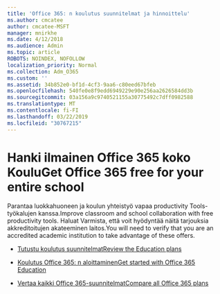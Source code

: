 ```yaml
---
title: 'Office 365: n koulutus suunnitelmat ja hinnoittelu'
ms.author: cmcatee
author: cmcatee-MSFT
manager: mnirkhe
ms.date: 4/12/2018
ms.audience: Admin
ms.topic: article
ROBOTS: NOINDEX, NOFOLLOW
localization_priority: Normal
ms.collection: Adm_O365
ms.custom: ''
ms.assetid: 34b852e0-bf1d-4cf3-9aa6-c80eed67bfeb
ms.openlocfilehash: 540fe0e8f9edd6949229e90e256aa2626584dd3b
ms.sourcegitcommit: 03a156a9c9740521155a30775492c7dff0982588
ms.translationtype: MT
ms.contentlocale: fi-FI
ms.lasthandoff: 03/22/2019
ms.locfileid: "30767215"
---
```

# <a name="get-office-365-free-for-your-entire-school"></a><span data-ttu-id="61604-102">Hanki ilmainen Office 365 koko Koulu</span><span class="sxs-lookup"><span data-stu-id="61604-102">Get Office 365 free for your entire school</span></span>

<span data-ttu-id="61604-103">Parantaa luokkahuoneen ja koulun yhteistyö vapaa productivity Tools-työkalujen kanssa.</span><span class="sxs-lookup"><span data-stu-id="61604-103">Improve classroom and school collaboration with free productivity tools.</span></span> <span data-ttu-id="61604-104">Haluat Varmista, että voit hyödyntää näitä tarjouksia akkreditoitujen akateeminen laitos.</span><span class="sxs-lookup"><span data-stu-id="61604-104">You will need to verify that you are an accredited academic institution to take advantage of these offers.</span></span>
  
- [<span data-ttu-id="61604-105">Tutustu koulutus suunnitelmat</span><span class="sxs-lookup"><span data-stu-id="61604-105">Review the Education plans</span></span>](https://products.office.com/academic/compare-office-365-education-plans)
    
- [<span data-ttu-id="61604-106">Koulutus Office 365: n aloittaminen</span><span class="sxs-lookup"><span data-stu-id="61604-106">Get started with Office 365 Education</span></span>](https://support.office.com/article/ab02abe5-a1ee-458c-b749-5b44416ccf1)
    
- [<span data-ttu-id="61604-107">Vertaa kaikki Office 365-suunnitelmat</span><span class="sxs-lookup"><span data-stu-id="61604-107">Compare all Office 365 plans</span></span>](https://products.office.com/business/compare-more-office-365-for-business-plans)
    

